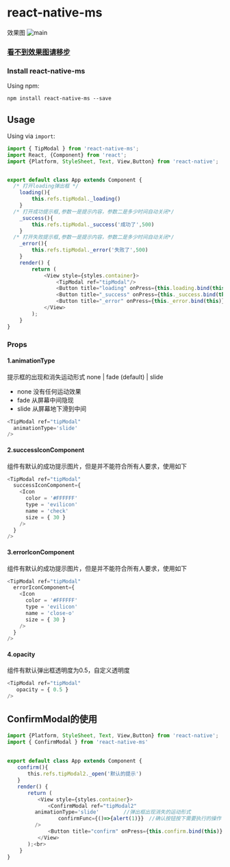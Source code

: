 # react-native-ms

效果图
![main](http://47.93.103.19:5900/ms.gif)
### [看不到效果图请移步](https://www.cnblogs.com/zhenfei-jiang/p/9454352.html)

### Install react-native-ms

Using npm:
```
npm install react-native-ms --save
```
## Usage 
Using via `import`:

```js
import { TipModal } from 'react-native-ms';
import React, {Component} from 'react';
import {Platform, StyleSheet, Text, View,Button} from 'react-native';


export default class App extends Component {
  /* 打开loading弹出框 */
	loading(){
		this.refs.tipModal._loading()
	}
  /* 打开成功提示框,参数一是提示内容，参数二是多少时间自动关闭*/
	_success(){
		this.refs.tipModal._success('成功了',500)
	}
  /* 打开失败提示框,参数一是提示内容，参数二是多少时间自动关闭*/
	_error(){
		this.refs.tipModal._error('失败了',500)
	}
	render() {
		return (
			<View style={styles.container}>
				<TipModal ref="tipModal"/>
				<Button title="loading" onPress={this.loading.bind(this)}/>
				<Button title="_success" onPress={this._success.bind(this)}/>
				<Button title="_error" onPress={this._error.bind(this)}/>
			</View>
		);
	}
}
```
### Props
#### 1.animationType
提示框的出现和消失运动形式 none | fade (default) | slide
* none  没有任何运动效果
* fade  从屏幕中间隐现
* slide 从屏幕地下滑到中间
```js
<TipModal ref="tipModal"
  animationType='slide'
/>
```

#### 2.successIconComponent
组件有默认的成功提示图片，但是并不能符合所有人要求，使用如下
```js
<TipModal ref="tipModal"
  successIconComponent={
    <Icon 
      color = '#FFFFFF'
      type = 'evilicon'
      name = 'check'
      size = { 30 }
    />
  }
/>
```

#### 3.errorIconComponent
组件有默认的成功提示图片，但是并不能符合所有人要求，使用如下
```js
<TipModal ref="tipModal"
  errorIconComponent={
    <Icon 
      color = '#FFFFFF'
      type = 'evilicon'
      name = 'close-o'
      size = { 30 }
    />
  }
/>
```
#### 4.opacity
组件有默认弹出框透明度为0.5，自定义透明度
```js
<TipModal ref="tipModal"
   opacity = { 0.5 }
/>
```

## ConfirmModal的使用
```js
import {Platform, StyleSheet, Text, View,Button} from 'react-native';
import { ConfirmModal } from 'react-native-ms'
 
 
export default class App extends Component {
　　confirm(){
　　　　this.refs.tipModal2._open('默认的提示')
　　}
　　render() {
　　　　return (
　　　　　　<View style={styles.container}>    
　　　　　　　　<ConfirmModal ref="tipModal2"
		 animationType='slide'        //弹出框出现消失的运动形式  
　　　　　　　　　　confirmFunc={()=>{alert(1)}}　//确认按钮按下需要执行的操作　　　　　　　
	     />
　　　　　　　　<Button title="confirm" onPress={this.confirm.bind(this)}/>      
　　　　　　</View>
　　　　);<br>　　
    }
}
```
